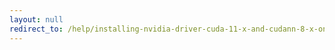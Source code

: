 ```yaml
---
layout: null
redirect_to: /help/installing-nvidia-driver-cuda-11-x-and-cudann-8-x-on-ubuntu-20-04/
---
```

